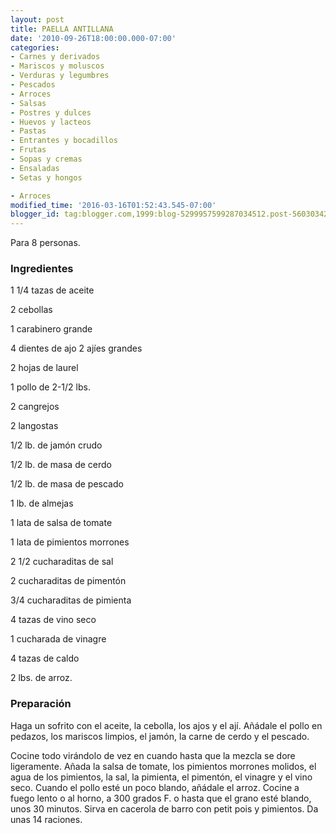 ```yaml
---
layout: post
title: PAELLA ANTILLANA
date: '2010-09-26T18:00:00.000-07:00'
categories:
- Carnes y derivados
- Mariscos y moluscos
- Verduras y legumbres
- Pescados
- Arroces
- Salsas
- Postres y dulces
- Huevos y lacteos
- Pastas
- Entrantes y bocadillos
- Frutas
- Sopas y cremas
- Ensaladas
- Setas y hongos

- Arroces
modified_time: '2016-03-16T01:52:43.545-07:00'
blogger_id: tag:blogger.com,1999:blog-5299957599287034512.post-5603034242533488778
---
```


Para 8 personas.

<h3>Ingredientes</h3>

1 1/4 tazas de aceite

2 cebollas

1 carabinero grande

4 dientes de ajo 2 ajíes grandes

2 hojas de laurel

1 pollo de 2-1/2 lbs.

2 cangrejos

2 langostas

1/2 lb. de jamón crudo

1/2 lb. de masa de cerdo

1/2 lb. de masa de pescado

1 lb. de almejas

1 lata de salsa de tomate

1 lata de pimientos morrones

2 1/2 cucharaditas de sal

2 cucharaditas de pimentón

3/4 cucharaditas de pimienta

4 tazas de vino seco

1 cucharada de vinagre

4 tazas de caldo

2 lbs. de arroz.

<h3>Preparación</h3>

Haga un sofrito con el aceite, la cebolla, los ajos y el ají. Añádale el pollo en pedazos, los mariscos limpios, el jamón, la carne de cerdo y el pescado.

Cocine todo virándolo de vez en cuando hasta que la mezcla se dore ligeramente. Añada la salsa de tomate, los pimientos morrones molidos, el agua de los pimientos, la sal, la pimienta, el pimentón, el vinagre y el vino seco. Cuando el pollo esté un poco blando, añádale el arroz. Cocine a fuego lento o al horno, a 300 grados F. o hasta que el grano esté blando, unos 30 minutos. Sirva en cacerola de barro con petit pois y pimientos. Da unas 14 raciones.

